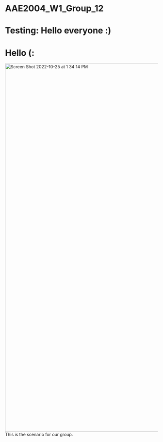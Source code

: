 # AAE2004_W1_Group_12
# Testing: Hello everyone :) 
# Hello (:

<img width="1216" alt="Screen Shot 2022-10-25 at 1 34 14 PM" src="https://user-images.githubusercontent.com/116058486/197690898-449eb429-0daa-49f4-b658-54dab5e9a91e.png">
<body> This is the scenario for our group. <body>

